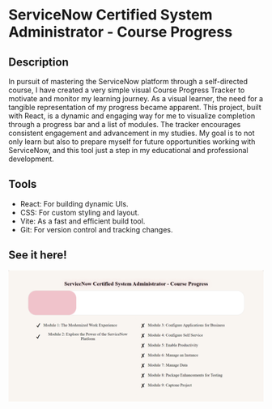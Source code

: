 # ServiceNow Certified System Administrator - Course Progress

## Description

In pursuit of mastering the ServiceNow platform through a self-directed course, I have created a very simple visual Course Progress Tracker to motivate and monitor my learning journey. As a visual learner, the need for a tangible representation of my progress became apparent. This project, built with React, is a dynamic and engaging way for me to visualize completion through a progress bar and a list of modules. The tracker encourages consistent engagement and advancement in my studies. My goal is to not only learn but also to prepare myself for future opportunities working with ServiceNow, and this tool just a step in my educational and professional development.

## Tools

- React: For building dynamic UIs.
- CSS: For custom styling and layout.
- Vite: As a fast and efficient build tool.
- Git: For version control and tracking changes.


## See it here!

![Page](./public/webpage.png)
